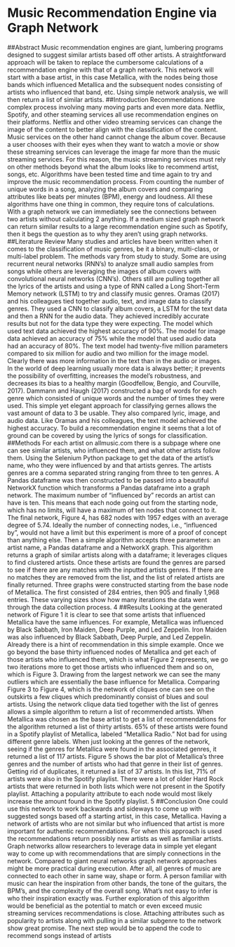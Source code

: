 # Music Recommendation Engine via Graph Network
##Abstract
Music recommendation engines are giant, lumbering programs designed to suggest
similar artists based off other artists. A straightforward approach will be taken to replace the
cumbersome calculations of a recommendation engine with that of a graph network. This
network will start with a base artist, in this case Metallica, with the nodes being those bands
which influenced Metallica and the subsequent nodes consisting of artists who influenced that
band, etc. Using simple network analysis, we will then return a list of similar artists.
##Introduction
Recommendations are complex process involving many moving parts and even more
data. Netflix, Spotify, and other steaming services all use recommendation engines on their
platforms. Netflix and other video streaming services can change the image of the content to
better align with the classification of the content. Music services on the other hand cannot change
the album cover. Because a user chooses with their eyes when they want to watch a movie or
show these streaming services can leverage the image far more than the music streaming
services. For this reason, the music streaming services must rely on other methods beyond what
the album looks like to recommend artist, songs, etc.
Algorithms have been tested time and time again to try and improve the music
recommendation process. From counting the number of unique words in a song, analyzing the
album covers and comparing attributes like beats per minutes (BPM), energy and loudness. All
these algorithms have one thing in common, they require tons of calculations. With a graph
network we can immediately see the connections between two artists without calculating
2
anything. If a medium sized graph network can return similar results to a large recommendation
engine such as Spotify, then it begs the question as to why they aren’t using graph networks.
##Literature Review
Many studies and articles have been written when it comes to the classification of music
genres, be it a binary, multi-class, or multi-label problem. The methods vary from study to study.
Some are using recurrent neural networks (RNN’s) to analyze small audio samples from songs
while others are leveraging the images of album covers with convolutional neural networks
(CNN’s). Others still are pulling together all the lyrics of the artists and using a type of RNN
called a Long Short-Term Memory network (LSTM) to try and classify music genres.
Oramas (2017) and his colleagues tied together audio, text, and image data to classify
genres. They used a CNN to classify album covers, a LSTM for the text data and then a RNN for
the audio data. They achieved incredibly accurate results but not for the data type they were
expecting. The model which used text data achieved the highest accuracy of 90%. The model for
image data achieved an accuracy of 75% while the model that used audio data had an accuracy
of 80%. The text model had twenty-five million parameters compared to six million for audio
and two million for the image model. Clearly there was more information in the text than in the
audio or images.
In the world of deep learning usually more data is always better; it prevents the
possibility of overfitting, increases the model’s robustness, and decreases its bias to a healthy
margin (Goodfellow, Bengio, and Courville, 2017). Dammann and Haugh (2017) constructed a
bag of words for each genre which consisted of unique words and the number of times they were
used. This simple yet elegant approach for classifying gernes allows the vast amount of data to
3
be usable. They also compared lyric, image, and audio data. Like Oramas and his colleagues, the
text model achieved the highest accuracy. To build a recommendation engine it seems that a lot
of ground can be covered by using the lyrics of songs for classification.
##Methods
For each artist on allmusic.com there is a subpage where one can see similar artists, who
influenced them, and what other artists follow them. Using the Selenium Python package to get
the data of the artist’s name, who they were influenced by and that artists genres. The artists
genres are a comma separated string ranging from three to ten genres. A Pandas dataframe was
then constructed to be passed into a beautiful NetworkX function which transforms a Pandas
dataframe into a graph network. The maximum number of “influenced by” records an artist can
have is ten. This means that each node going out from the starting node, which has no limits, will
have a maximum of ten nodes that connect to it. The final network, Figure 4, has 682 nodes with
1957 edges with an average degree of 5.74.
Ideally the number of connecting nodes, i.e., “influenced by”, would not have a limit but
this experiment is more of a proof of concept than anything else. Then a simple algorithm
accepts three parameters: an artist name, a Pandas dataframe and a NetworkX graph. This
algorithm returns a graph of similar artists along with a dataframe; it leverages cliques to find
clustered artists. Once these artists are found the genres are parsed to see if there are any matches
with the inputted artists genres. If there are no matches they are removed from the list, and the
list of related artists are finally returned. Three graphs were constructed starting from the base
node of Metallica. The first consisted of 284 entries, then 905 and finally 1,968 entries. These
varying sizes show how many iterations the data went through the data collection process.
4
##Results
Looking at the generated network of Figure 1 it is clear to see that some artists that
influenced Metallica have the same influences. For example, Metallica was influenced by Black
Sabbath, Iron Maiden, Deep Purple, and Led Zeppelin. Iron Maiden was also influenced by
Black Sabbath, Deep Purple, and Led Zeppelin. Already there is a hint of recommendation in this
simple example. Once we go beyond the base thirty influenced nodes of Metallica and get each
of those artists who influenced them, which is what Figure 2 represents, we go two iterations
more to get those artists who influenced them and so on, which is Figure 3. Drawing from the
largest network we can see the many outliers which are essentially the base influence for
Metallica. Comparing Figure 3 to Figure 4, which is the network of cliques one can see on the
outskirts a few cliques which predominantly consist of blues and soul artists. Using the network
clique data tied together with the list of genres allows a simple algorithm to return a list of
recommended artists.
When Metallica was chosen as the base artist to get a list of recommendations for the
algorithm returned a list of thirty artists. 65% of these artists were found in a Spotify playlist of
Metallica, labeled “Metallica Radio.” Not bad for using different genre labels. When just looking
at the genres of the network, seeing if the genres for Metallica were found in the associated
genres, it returned a list of 117 artists. Figure 5 shows the bar plot of Metallica’s three genres and
the number of artists who had that genre in their list of genres. Getting rid of duplicates, it
returned a list of 37 artists. In this list, 71% of artists were also in the Spotify playlist. There were
a lot of older Hard Rock artists that were returned in both lists which were not present in the
Spotify playlist. Attaching a popularity attribute to each node would most likely increase the
amount found in the Spotify playlist.
5
##Conclusion
One could use this network to work backwards and sideways to come up with suggested
songs based off a starting artist, in this case, Metallica. Having a network of artists who are not
similar but who influenced that artist is more important for authentic recommendations. For
when this approach is used the recommendations return possibly new artists as well as familiar
artists. Graph networks allow researchers to leverage data in simple yet elegant way to come up
with recommendations that are simply connections in the network.
Compared to giant neural networks graph network approaches might be more practical
during execution. After all, all genres of music are connected to each other in same way, shape or
form. A person familiar with music can hear the inspiration from other bands, the tone of the
guitars, the BPM’s, and the complexity of the overall song. What’s not easy to infer is who their
inspiration exactly was. Further exploration of this algorithm would be beneficial as the potential
to match or even exceed music streaming services recommendations is close. Attaching
attributes such as popularity to artists along with pulling in a similar subgenre to the network
show great promise. The next step would be to append the code to recommend songs instead of
artists
